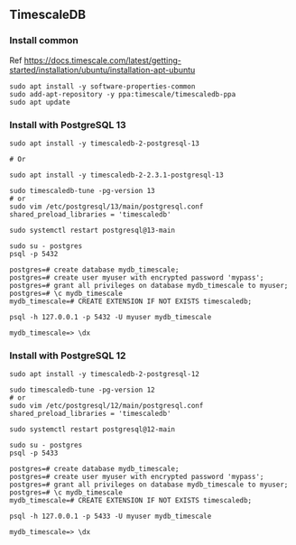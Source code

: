 ## TimescaleDB

### Install common

Ref https://docs.timescale.com/latest/getting-started/installation/ubuntu/installation-apt-ubuntu

```
sudo apt install -y software-properties-common
sudo add-apt-repository -y ppa:timescale/timescaledb-ppa
sudo apt update
```

### Install with PostgreSQL 13

```
sudo apt install -y timescaledb-2-postgresql-13

# Or

sudo apt install -y timescaledb-2-2.3.1-postgresql-13
```

```
sudo timescaledb-tune -pg-version 13
# or
sudo vim /etc/postgresql/13/main/postgresql.conf
shared_preload_libraries = 'timescaledb'

sudo systemctl restart postgresql@13-main
```

```
sudo su - postgres
psql -p 5432

postgres=# create database mydb_timescale;
postgres=# create user myuser with encrypted password 'mypass';
postgres=# grant all privileges on database mydb_timescale to myuser;
postgres=# \c mydb_timescale
mydb_timescale=# CREATE EXTENSION IF NOT EXISTS timescaledb;
```

```
psql -h 127.0.0.1 -p 5432 -U myuser mydb_timescale

mydb_timescale=> \dx
```

### Install with PostgreSQL 12

```
sudo apt install -y timescaledb-2-postgresql-12
```

```
sudo timescaledb-tune -pg-version 12
# or
sudo vim /etc/postgresql/12/main/postgresql.conf
shared_preload_libraries = 'timescaledb'

sudo systemctl restart postgresql@12-main
```

```
sudo su - postgres
psql -p 5433

postgres=# create database mydb_timescale;
postgres=# create user myuser with encrypted password 'mypass';
postgres=# grant all privileges on database mydb_timescale to myuser;
postgres=# \c mydb_timescale
mydb_timescale=# CREATE EXTENSION IF NOT EXISTS timescaledb;
```

```
psql -h 127.0.0.1 -p 5433 -U myuser mydb_timescale

mydb_timescale=> \dx
```
